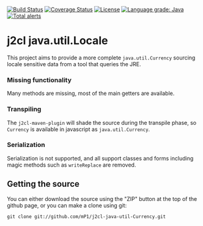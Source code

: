 [![Build Status](https://travis-ci.com/mP1/j2cl-java-util-Currency.svg?branch=master)](https://travis-ci.com/mP1/j2cl-java-util-Currency.svg?branch=master)
[![Coverage Status](https://coveralls.io/repos/github/mP1/j2cl-java-util-Currency/badge.svg?branch=master)](https://coveralls.io/github/mP1/j2cl-java-util-Currency?branch=master)
[![License](https://img.shields.io/badge/License-Apache%202.0-blue.svg)](https://opensource.org/licenses/Apache-2.0)
[![Language grade: Java](https://img.shields.io/lgtm/grade/java/g/mP1/j2cl-java-util-Currency.svg?logo=lgtm&logoWidth=18)](https://lgtm.com/projects/g/mP1/j2cl-java-util-Currency/context:java)
[![Total alerts](https://img.shields.io/lgtm/alerts/g/mP1/j2cl-java-util-Currency.svg?logo=lgtm&logoWidth=18)](https://lgtm.com/projects/g/mP1/j2cl-java-util-Currency/alerts/)



#  j2cl java.util.Locale

This project aims to provide a more complete `java.util.Currency` sourcing locale sensitive data from a tool that queries the JRE.



### Missing functionality

Many methods are missing, most of the main getters are available.



### Transpiling

The `j2cl-maven-plugin` will shade the source during the transpile phase, so `Currency`
is available in javascript as `java.util.Currency`. 



### Serialization

Serialization is not supported, and all support classes and forms including magic methods such as `writeReplace` are removed.



## Getting the source

You can either download the source using the "ZIP" button at the top
of the github page, or you can make a clone using git:

```
git clone git://github.com/mP1/j2cl-java-util-Currency.git
```

